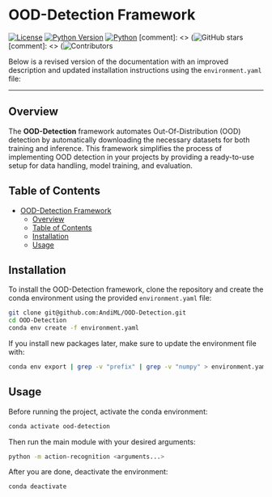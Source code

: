 
# OOD-Detection Framework

[![License](https://img.shields.io/badge/License-MIT-yellow.svg)](#license)
[![Python Version](https://img.shields.io/badge/python-3.8%2C%203.9%2C%203.10-blue.svg)](https://www.python.org/downloads/)
[![Python](https://img.shields.io/badge/Python-3776AB?logo=python&logoColor=fff)](#)
[comment]: <> (![GitHub stars](https://img.shields.io/github/stars/AndiML/Action-Recognition-System.svg?style=social&label=Stars)
[comment]: <> (![Contributors](https://img.shields.io/github/contributors/AndiML/Action-Recognition-System.svg)


Below is a revised version of the documentation with an improved description and updated installation instructions using the `environment.yaml` file:

---

## Overview

The **OOD-Detection** framework automates Out-Of-Distribution (OOD) detection by automatically downloading the necessary datasets for both training and inference. This framework simplifies the process of implementing OOD detection in your projects by providing a ready-to-use setup for data handling, model training, and evaluation.


## Table of Contents
- [OOD-Detection Framework](#ood-detection-framework)
  - [Overview](#overview)
  - [Table of Contents](#table-of-contents)
  - [Installation](#installation)
  - [Usage](#usage)

## Installation

To install the OOD-Detection framework, clone the repository and create the conda environment using the provided `environment.yaml` file:

```bash
git clone git@github.com:AndiML/OOD-Detection.git
cd OOD-Detection
conda env create -f environment.yaml
```

If you install new packages later, make sure to update the environment file with:

```bash
conda env export | grep -v "prefix" | grep -v "numpy" > environment.yaml
```

## Usage

Before running the project, activate the conda environment:

```bash
conda activate ood-detection
```

Then run the main module with your desired arguments:

```bash
python -m action-recognition <arguments...>
```

After you are done, deactivate the environment:

```bash
conda deactivate
```
